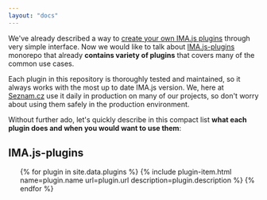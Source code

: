 ```yaml
---
layout: "docs"
---
```


We've already described a way to [create your own IMA.js plugins](/docs/creating-custom-plugin)
through very simple interface. Now we would like to talk about [IMA.js-plugins](https://github.com/seznam/IMA.js-plugins)
monorepo that already **contains variety of plugins** that covers many of the common use cases.

Each plugin in this repository is thoroughly tested and maintained, so it always works
with the most up to date IMA.js version. We, here at [Seznam.cz](https://www.seznam.cz/)
use it daily in production on many of our projects, so don't worry about using them safely in the production
environment. 

Without further ado, let's quickly describe in this compact list 
**what each plugin does and when you would want to use them**:

## IMA.js-plugins

<ul>
  {% for plugin in site.data.plugins %}
    {% include plugin-item.html name=plugin.name url=plugin.url description=plugin.description %}
  {% endfor %}
</ul>
